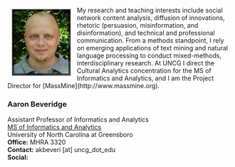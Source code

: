 <p><img src="./images/headshot1_tiny.jpg" align="left" style="display:inline;margin:6px 14px 0px 10px;"/>My research and teaching interests include social network content analysis, diffusion of innovations, rhetoric (persuasion, misinformation, and disinformation), and  technical and professional communication. From a methods standpoint, I rely on emerging applications of text mining and natural language processing to conduct mixed-methods, interdisciplinary research. At UNCG I direct the Cultural Analytics concentration for the MS of Informatics and Analytics, and I am the Project Director for [MassMine](http://www.massmine.org).</p>

### **Aaron Beveridge**  
Assistant Professor of Informatics and Analytics  
[MS of Informatics and Analytics](https://grs.uncg.edu/msia/)  
University of North Carolina at Greensboro  
**Office:** MHRA 3320  
**Contact:** akbeveri [at] uncg_dot_edu  
**Social:**  
<a href="https://github.com/aabeveridge"><i class="fab fa-github-square fa-2x"></i></a><a href="https://www.linkedin.com/in/aaron-beveridge-20a809186/"><i class="fab fa-linkedin fa-2x"></i></a>
